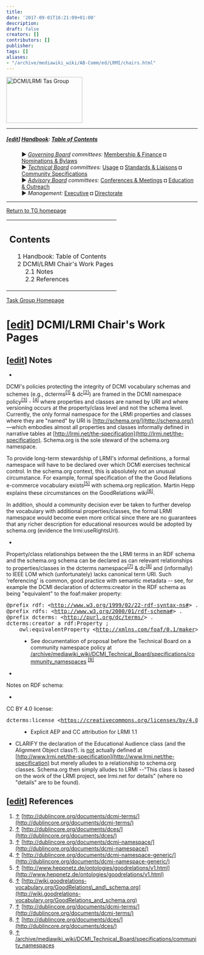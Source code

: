 ```yaml
---
title: 
date: '2017-09-01T16:21:09+01:00'
description: 
draft: false
creators: []
contributors: []
publisher: 
tags: []
aliases:
- "/archive/mediawiki_wiki/AB-Comm/ed/LRMI/chairs.html"
---
```


[<img alt="DCMI/LRMI Tas Group" src="/images/DC-LRMI_TG.png" width="200" height="121">](/archive/mediawiki_wiki/File:DC-LRMI_TG.png "DCMI/LRMI Tas Group")

* * *

##### [[edit](http://wiki.dublincore.org/index.php?title=Template:LrmiTG&action=edit&section=T-1 "Template:LrmiTG")] [Handbook](/archive/mediawiki_wiki/DCMI_Handbook "DCMI Handbook"): [Table of Contents](/archive/mediawiki_wiki/DCMI_Handbook "DCMI Handbook") 
<dl>
<dd> ► <i><a href="/archive/mediawiki_wiki/DCMI_Governing_Board" title="DCMI Governing Board">Governing Board</a> committees:</i> <a href="/archive/mediawiki_wiki/DCMI_Governing_Board/finance" title="DCMI Governing Board/finance">Membership &amp; Finance</a> ◘ <a href="/archive/mediawiki_wiki/DCMI_Governing_Board/nominations" title="DCMI Governing Board/nominations">Nominations &amp; Bylaws</a> 
</dd>
<dd> ► <i><a href="/archive/mediawiki_wiki/DCMI_Technical_Board" title="DCMI Technical Board">Technical Board</a> committees:</i> <a href="/archive/mediawiki_wiki/DCMI_Technical_Board/usage" title="DCMI Technical Board/usage">Usage</a> ◘ <a href="/archive/mediawiki_wiki/DCMI_Technical_Board/standards" title="DCMI Technical Board/standards">Standards &amp; Liaisons</a> ◘ <a href="/archive/mediawiki_wiki/DCMI_Technical_Board/specifications" title="DCMI Technical Board/specifications">Community Specifications</a>
</dd>
<dd> ► <i><a href="/archive/mediawiki_wiki/DCMI_Advisory_Board" title="DCMI Advisory Board">Advisory Board</a> committees:</i> <a href="/archive/mediawiki_wiki/DCMI_Advisory_Board/meetings" title="DCMI Advisory Board/meetings">Conferences &amp; Meetings</a> ◘ <a href="/archive/mediawiki_wiki/DCMI_Advisory_Board/documentation" title="DCMI Advisory Board/documentation">Education &amp; Outreach</a>
</dd>
<dd> ► <i>Management:</i> <a href="/archive/mediawiki_wiki/Exec_Committee" title="Exec Committee">Executive</a> ◘ <a href="/archive/mediawiki_wiki/Exec_Committee/directorate" title="Exec Committee/directorate">Directorate</a>
</dd>
</dl>

* * *

[Return to TG homepage](/archive/mediawiki_wiki/AB-Comm/ed/LRMI/TG "AB-Comm/ed/LRMI/TG")

<table id="toc" class="toc">
  <tbody>
    <tr>
      <td>
        <div id="toctitle">
          <h2>Contents</h2>
        </div>
        <ul>
          <li class="toclevel-1"><a href="/archive/mediawiki_wiki/AB-Comm/ed/LRMI/chairs?action=render#Handbook:_Table_of_Contents"><span class="tocnumber">1</span> <span class="toctext">Handbook: Table of Contents</span></a></li>
          <li class="toclevel-1 tocsection-1">
            <a href="/archive/mediawiki_wiki/AB-Comm/ed/LRMI/chairs?action=render#DCMI.2FLRMI_Chair.27s_Work_Pages"><span class="tocnumber">2</span> <span class="toctext">DCMI/LRMI Chair's Work Pages</span></a>
            <ul>
              <li class="toclevel-2 tocsection-2"><a href="/archive/mediawiki_wiki/AB-Comm/ed/LRMI/chairs?action=render#Notes"><span class="tocnumber">2.1</span> <span class="toctext">Notes</span></a></li>
              <li class="toclevel-2 tocsection-3"><a href="/archive/mediawiki_wiki/AB-Comm/ed/LRMI/chairs?action=render#References"><span class="tocnumber">2.2</span> <span class="toctext">References</span></a></li>
            </ul>
          </li>
        </ul>
      </td>
    </tr>
  </tbody>
</table>
<script>if (window.showTocToggle) { var tocShowText = "show"; var tocHideText = "hide"; showTocToggle(); } </script>

[Task Group Homepage](/archive/mediawiki_wiki/AB-Comm/ed/LRMI/TG "AB-Comm/ed/LRMI/TG")

# [[edit](http://wiki.dublincore.org/index.php?title=AB-Comm/ed/LRMI/chairs&action=edit&section=1 "Edit section: DCMI/LRMI Chair's Work Pages")] DCMI/LRMI Chair's Work Pages 

## [[edit](http://wiki.dublincore.org/index.php?title=AB-Comm/ed/LRMI/chairs&action=edit&section=2 "Edit section: Notes")] Notes 

-  

DCMI's policies protecting the integrity of DCMI vocabulary schemas and schemes (e.g., dcterms<sup id="cite_ref-0" class="reference"><a href="/archive/mediawiki_wiki/AB-Comm/ed/LRMI/chairs?action=render#cite_note-0">[1]</a></sup> & dc<sup id="cite_ref-1" class="reference"><a href="/archive/mediawiki_wiki/AB-Comm/ed/LRMI/chairs?action=render#cite_note-1">[2]</a></sup>) are framed in the DCMI namespace policy<sup id="cite_ref-2" class="reference"><a href="/archive/mediawiki_wiki/AB-Comm/ed/LRMI/chairs?action=render#cite_note-2">[3]</a></sup> - <sup id="cite_ref-3" class="reference"><a href="/archive/mediawiki_wiki/AB-Comm/ed/LRMI/chairs?action=render#cite_note-3">[4]</a></sup> where properties and classes are named by URI and where versioning occurs at the property/class level and not the schema level. Currently, the only formal namespace for the LRMI properties and classes where they are "named" by URI is [http://schema.org/](http://schema.org/) —which embodies almost all properties and classes informally defined in narrative tables at [http://lrmi.net/the-specification](http://lrmi.net/the-specification). Schema.org is the sole steward of the schema.org namespace.

 

To provide long-term stewardship of LRMI's informal definitions, a formal namespace will have to be declared over which DCMI exercises technical control. In the schema.org context, this is absolutely not an unusual circumstance. For example, formal specification of the the Good Relations e-commerce vocabulary exists<sup id="cite_ref-4" class="reference"><a href="/archive/mediawiki_wiki/AB-Comm/ed/LRMI/chairs?action=render#cite_note-4">[5]</a></sup> with schema.org replication. Martin Hepp explains these circumstances on the GoodRelations wiki<sup id="cite_ref-5" class="reference"><a href="/archive/mediawiki_wiki/AB-Comm/ed/LRMI/chairs?action=render#cite_note-5">[6]</a></sup>.

In addition, should a community decision ever be taken to further develop the vocabulary with additional properties/classes, the formal LRMI namespace would become even more critical since there are no guarantees that any richer description for educational resources would be adopted by schema.org (evidence the lrmi:useRightsUrl).

-  

Property/class relationships between the the LRMI terms in an RDF schema and the schema.org schema can be declared as can relevant relationships to properties/classes in the dcterms namespace<sup id="cite_ref-6" class="reference"><a href="/archive/mediawiki_wiki/AB-Comm/ed/LRMI/chairs?action=render#cite_note-6">[7]</a></sup> & dc<sup id="cite_ref-7" class="reference"><a href="/archive/mediawiki_wiki/AB-Comm/ed/LRMI/chairs?action=render#cite_note-7">[8]</a></sup> and (informally) to IEEE LOM which (unfortunately) lacks canonical term URI. Such 'referencing' is common, good practice with semantic metadata -- see, for example the DCMI declaration of dcterms:creator in the RDF schema as being "equivalent" to the foaf:maker property:

<pre>@prefix rdf: &lt;<a href="http://www.w3.org/1999/02/22-rdf-syntax-ns#" class="external free" rel="nofollow">http://www.w3.org/1999/02/22-rdf-syntax-ns#</a>&gt; .
@prefix rdfs: &lt;<a href="http://www.w3.org/2000/01/rdf-schema#" class="external free" rel="nofollow">http://www.w3.org/2000/01/rdf-schema#</a>&gt; .
@prefix dcterms: &lt;<a href="http://purl.org/dc/terms/" class="external free" rel="nofollow">http://purl.org/dc/terms/</a>&gt; .
dcterms:creator a rdf:Property ;
    owl:equivalentProperty &lt;<a href="http://xmlns.com/foaf/0.1/maker" class="external free" rel="nofollow">http://xmlns.com/foaf/0.1/maker</a>&gt; .
</pre><dl><dd>
<ul><li> See documentation of proposal before the Technical Board on a community namespace policy at <a href="/archive/mediawiki_wiki/DCMI_Technical_Board/specifications/community_namespaces" class="external free" rel="nofollow">/archive/mediawiki_wiki/DCMI_Technical_Board/specifications/community_namespaces</a> <sup id="cite_ref-8" class="reference"><a href="/archive/mediawiki_wiki/AB-Comm/ed/LRMI/chairs?action=render#cite_note-8">[9]</a></sup>
</li></ul>
</dd></dl>

-  

Notes on RDF schema:

  -  

CC BY 4.0 license:

<pre>dcterms:license &lt;<a href="https://creativecommons.org/licenses/by/4.0/" class="external free" rel="nofollow">https://creativecommons.org/licenses/by/4.0/</a>&gt; .
</pre><dl><dd>
<ul><li> <p>Explicit AEP and CC attribution for LRMI 1.1</p>
</li></ul>
</dd></dl>

- CLARIFY the declaration of the Educational Audience class (and the Alignment Object class?). <EducationalAudience> is <u>not</u> actually defined at [http://www.lrmi.net/the-specification](http://www.lrmi.net/the-specification) but merely alludes to a relationship to schema.org classes. Schema.org then simply alludes to LRMI --"This class is based on the work of the LRMI project, see lrmi.net for details" (where no "details" are to be found).

## [[edit](http://wiki.dublincore.org/index.php?title=AB-Comm/ed/LRMI/chairs&action=edit&section=3 "Edit section: References")] References 

1. [↑](/archive/mediawiki_wiki/AB-Comm/ed/LRMI/chairs?action=render#cite_ref-0) [http://dublincore.org/documents/dcmi-terms/](http://dublincore.org/documents/dcmi-terms/)
2. [↑](/archive/mediawiki_wiki/AB-Comm/ed/LRMI/chairs?action=render#cite_ref-1) [http://dublincore.org/documents/dces/](http://dublincore.org/documents/dces/)
3. [↑](/archive/mediawiki_wiki/AB-Comm/ed/LRMI/chairs?action=render#cite_ref-2) [http://dublincore.org/documents/dcmi-namespace/](http://dublincore.org/documents/dcmi-namespace/)
4. [↑](/archive/mediawiki_wiki/AB-Comm/ed/LRMI/chairs?action=render#cite_ref-3) [http://dublincore.org/documents/dcmi-namespace-generic/](http://dublincore.org/documents/dcmi-namespace-generic/)
5. [↑](/archive/mediawiki_wiki/AB-Comm/ed/LRMI/chairs?action=render#cite_ref-4) [http://www.heppnetz.de/ontologies/goodrelations/v1.html](http://www.heppnetz.de/ontologies/goodrelations/v1.html)
6. [↑](/archive/mediawiki_wiki/AB-Comm/ed/LRMI/chairs?action=render#cite_ref-5) [http://wiki.goodrelations-vocabulary.org/GoodRelations\_and\_schema.org](http://wiki.goodrelations-vocabulary.org/GoodRelations_and_schema.org)
7. [↑](/archive/mediawiki_wiki/AB-Comm/ed/LRMI/chairs?action=render#cite_ref-6) [http://dublincore.org/documents/dcmi-terms/](http://dublincore.org/documents/dcmi-terms/)
8. [↑](/archive/mediawiki_wiki/AB-Comm/ed/LRMI/chairs?action=render#cite_ref-7) [http://dublincore.org/documents/dces/](http://dublincore.org/documents/dces/)
9. [↑](/archive/mediawiki_wiki/AB-Comm/ed/LRMI/chairs?action=render#cite_ref-8) [/archive/mediawiki_wiki/DCMI\_Technical\_Board/specifications/community\_namespaces](/archive/mediawiki_wiki/DCMI_Technical_Board/specifications/community_namespaces)
<!-- 
NewPP limit report
Preprocessor node count: 192/1000000
Post-expand include size: 926/2097152 bytes
Template argument size: 0/2097152 bytes
Expensive parser function count: 0/100
-->

